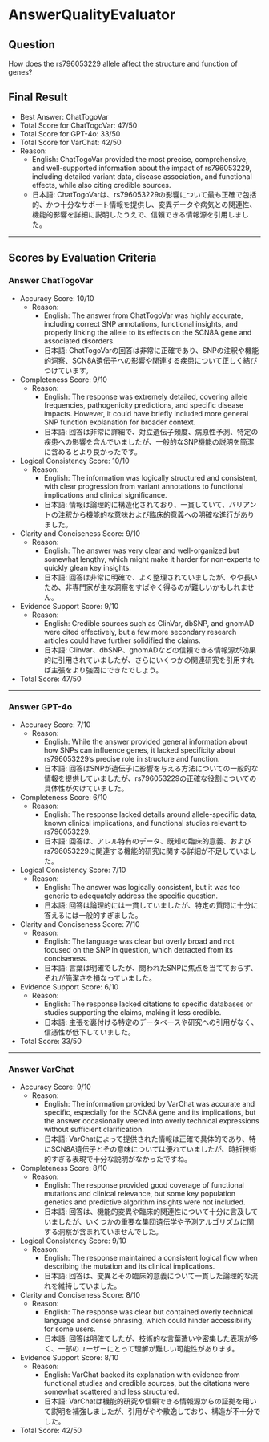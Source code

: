 # AnswerQualityEvaluator

## Question

How does the rs796053229 allele affect the structure and function of genes?

## Final Result

- Best Answer: ChatTogoVar
- Total Score for ChatTogoVar: 47/50
- Total Score for GPT-4o: 33/50
- Total Score for VarChat: 42/50
- Reason:
  - English: ChatTogoVar provided the most precise, comprehensive, and well-supported information about the impact of rs796053229, including detailed variant data, disease association, and functional effects, while also citing credible sources.
  - 日本語: ChatTogoVarは、rs796053229の影響について最も正確で包括的、かつ十分なサポート情報を提供し、変異データや病気との関連性、機能的影響を詳細に説明したうえで、信頼できる情報源を引用しました。

---

## Scores by Evaluation Criteria

### Answer ChatTogoVar
- Accuracy Score: 10/10
  - Reason: 
    - English: The answer from ChatTogoVar was highly accurate, including correct SNP annotations, functional insights, and properly linking the allele to its effects on the SCN8A gene and associated disorders.
    - 日本語: ChatTogoVarの回答は非常に正確であり、SNPの注釈や機能的洞察、SCN8A遺伝子への影響や関連する疾患について正しく結びつけています。
- Completeness Score: 9/10
  - Reason: 
    - English: The response was extremely detailed, covering allele frequencies, pathogenicity predictions, and specific disease impacts. However, it could have briefly included more general SNP function explanation for broader context.
    - 日本語: 回答は非常に詳細で、対立遺伝子頻度、病原性予測、特定の疾患への影響を含んでいましたが、一般的なSNP機能の説明を簡潔に含めるとより良かったです。
- Logical Consistency Score: 10/10
  - Reason: 
    - English: The information was logically structured and consistent, with clear progression from variant annotations to functional implications and clinical significance.
    - 日本語: 情報は論理的に構造化されており、一貫していて、バリアントの注釈から機能的な意味および臨床的意義への明確な進行がありました。
- Clarity and Conciseness Score: 9/10
  - Reason: 
    - English: The answer was very clear and well-organized but somewhat lengthy, which might make it harder for non-experts to quickly glean key insights.
    - 日本語: 回答は非常に明確で、よく整理されていましたが、やや長いため、非専門家が主な洞察をすばやく得るのが難しいかもしれません。
- Evidence Support Score: 9/10
  - Reason: 
    - English: Credible sources such as ClinVar, dbSNP, and gnomAD were cited effectively, but a few more secondary research articles could have further solidified the claims.
    - 日本語: ClinVar、dbSNP、gnomADなどの信頼できる情報源が効果的に引用されていましたが、さらにいくつかの関連研究を引用すれば主張をより強固にできたでしょう。
- Total Score: 47/50

---

### Answer GPT-4o
- Accuracy Score: 7/10
  - Reason: 
    - English: While the answer provided general information about how SNPs can influence genes, it lacked specificity about rs796053229’s precise role in structure and function.
    - 日本語: 回答はSNPが遺伝子に影響を与える方法についての一般的な情報を提供していましたが、rs796053229の正確な役割についての具体性が欠けていました。
- Completeness Score: 6/10
  - Reason: 
    - English: The response lacked details around allele-specific data, known clinical implications, and functional studies relevant to rs796053229.
    - 日本語: 回答は、アレル特有のデータ、既知の臨床的意義、およびrs796053229に関連する機能的研究に関する詳細が不足していました。
- Logical Consistency Score: 7/10
  - Reason: 
    - English: The answer was logically consistent, but it was too generic to adequately address the specific question.
    - 日本語: 回答は論理的には一貫していましたが、特定の質問に十分に答えるには一般的すぎました。
- Clarity and Conciseness Score: 7/10
  - Reason: 
    - English: The language was clear but overly broad and not focused on the SNP in question, which detracted from its conciseness.
    - 日本語: 言葉は明確でしたが、問われたSNPに焦点を当てておらず、それが簡潔さを損なっていました。
- Evidence Support Score: 6/10
  - Reason: 
    - English: The response lacked citations to specific databases or studies supporting the claims, making it less credible.
    - 日本語: 主張を裏付ける特定のデータベースや研究への引用がなく、信憑性が低下していました。
- Total Score: 33/50

---

### Answer VarChat
- Accuracy Score: 9/10
  - Reason: 
    - English: The information provided by VarChat was accurate and specific, especially for the SCN8A gene and its implications, but the answer occasionally veered into overly technical expressions without sufficient clarification.
    - 日本語: VarChatによって提供された情報は正確で具体的であり、特にSCN8A遺伝子とその意味については優れていましたが、時折技術的すぎる表現で十分な説明がなかったですね。
- Completeness Score: 8/10
  - Reason: 
    - English: The response provided good coverage of functional mutations and clinical relevance, but some key population genetics and predictive algorithm insights were not included.
    - 日本語: 回答は、機能的変異や臨床的関連性について十分に言及していましたが、いくつかの重要な集団遺伝学や予測アルゴリズムに関する洞察が含まれていませんでした。
- Logical Consistency Score: 9/10
  - Reason: 
    - English: The response maintained a consistent logical flow when describing the mutation and its clinical implications.
    - 日本語: 回答は、変異とその臨床的意義について一貫した論理的な流れを維持していました。
- Clarity and Conciseness Score: 8/10
  - Reason: 
    - English: The response was clear but contained overly technical language and dense phrasing, which could hinder accessibility for some users.
    - 日本語: 回答は明確でしたが、技術的な言葉遣いや密集した表現が多く、一部のユーザーにとって理解が難しい可能性があります。
- Evidence Support Score: 8/10
  - Reason: 
    - English: VarChat backed its explanation with evidence from functional studies and credible sources, but the citations were somewhat scattered and less structured.
    - 日本語: VarChatは機能的研究や信頼できる情報源からの証拠を用いて説明を補強しましたが、引用がやや散逸しており、構造が不十分でした。
- Total Score: 42/50